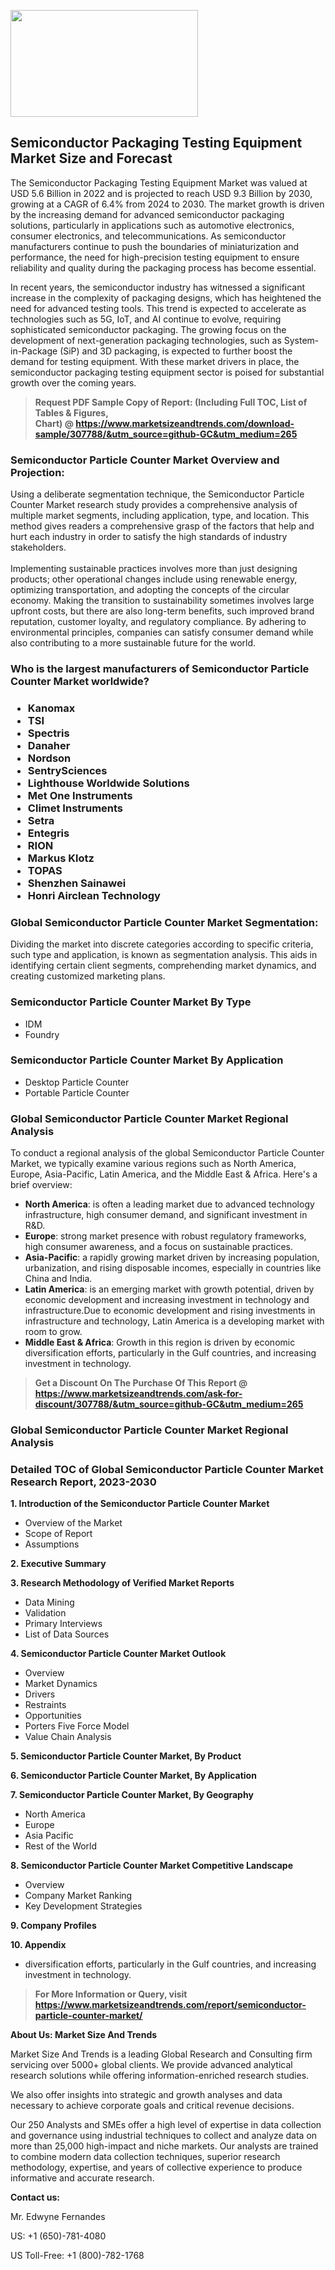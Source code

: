 <p><img class="alignnone size-medium wp-image-20088" src="https://ffe5etoiles.com/wp-content/uploads/2024/12/MST1-300x171.png" alt="" width="300" height="171" /></p><h2>Semiconductor Packaging Testing Equipment Market Size and Forecast</h2><p>The Semiconductor Packaging Testing Equipment Market was valued at USD 5.6 Billion in 2022 and is projected to reach USD 9.3 Billion by 2030, growing at a CAGR of 6.4% from 2024 to 2030. The market growth is driven by the increasing demand for advanced semiconductor packaging solutions, particularly in applications such as automotive electronics, consumer electronics, and telecommunications. As semiconductor manufacturers continue to push the boundaries of miniaturization and performance, the need for high-precision testing equipment to ensure reliability and quality during the packaging process has become essential.</p><p>In recent years, the semiconductor industry has witnessed a significant increase in the complexity of packaging designs, which has heightened the need for advanced testing tools. This trend is expected to accelerate as technologies such as 5G, IoT, and AI continue to evolve, requiring sophisticated semiconductor packaging. The growing focus on the development of next-generation packaging technologies, such as System-in-Package (SiP) and 3D packaging, is expected to further boost the demand for testing equipment. With these market drivers in place, the semiconductor packaging testing equipment sector is poised for substantial growth over the coming years.</p></p><blockquote id="" class=""><strong>Request PDF Sample Copy of Report: (Including Full TOC, List of Tables &amp; Figures, Chart)&nbsp;@&nbsp;<strong><a href="https://www.marketsizeandtrends.com/download-sample/307788/&utm_source=github-GC&utm_medium=265" target="_blank">https://www.marketsizeandtrends.com/download-sample/307788/&utm_source=github-GC&utm_medium=265</a></strong></strong></blockquote><h3 id="" class="">Semiconductor Particle Counter Market&nbsp;Overview and Projection:</h3><p id="" class="">Using a deliberate segmentation technique, the Semiconductor Particle Counter Market research study provides a comprehensive analysis of multiple market segments, including application, type, and location. This method gives readers a comprehensive grasp of the factors that help and hurt each industry in order to satisfy the high standards of industry stakeholders. <br /> <br />Implementing sustainable practices involves more than just designing products; other operational changes include using renewable energy, optimizing transportation, and adopting the concepts of the circular economy. Making the transition to sustainability sometimes involves large upfront costs, but there are also long-term benefits, such improved brand reputation, customer loyalty, and regulatory compliance. By adhering to environmental principles, companies can satisfy consumer demand while also contributing to a more sustainable future for the world.</p><h3 id="" class="">Who is the largest manufacturers of&nbsp;Semiconductor Particle Counter Market worldwide?</h3><h3 class=""><p><ul><li>Kanomax </li><li> TSI </li><li> Spectris </li><li> Danaher </li><li> Nordson </li><li> SentrySciences </li><li> Lighthouse Worldwide Solutions </li><li> Met One Instruments </li><li> Climet Instruments </li><li> Setra </li><li> Entegris </li><li> RION </li><li> Markus Klotz </li><li> TOPAS </li><li> Shenzhen Sainawei </li><li> Honri Airclean Technology</li></ul></p></h3><h3 id="" class="">Global&nbsp;Semiconductor Particle Counter Market Segmentation:</h3><p id="" class="">Dividing the market into discrete categories according to specific criteria, such type and application, is known as segmentation analysis. This aids in identifying certain client segments, comprehending market dynamics, and creating customized marketing plans.</p><h3 id="" class="">Semiconductor Particle Counter Market&nbsp;By Type</h3><p><p><ul><li>IDM</li><li> Foundry</p></li></ul></p></p><h3 id="" class="">Semiconductor Particle Counter Market&nbsp;By Application</h3><p class=""><p><ul><li>Desktop Particle Counter</li><li> Portable Particle Counter</li></ul></p></p><h3 id="" class="">Global Semiconductor Particle Counter Market Regional Analysis</h3><p id="" class="">To conduct a regional analysis of the global Semiconductor Particle Counter Market, we typically examine various regions such as North America, Europe, Asia-Pacific, Latin America, and the Middle East &amp; Africa. Here's a brief overview:</p><ul><li><strong>North America</strong>: is often a leading market due to advanced technology infrastructure, high consumer demand, and significant investment in R&amp;D.</li><li><strong>Europe</strong>: strong market presence with robust regulatory frameworks, high consumer awareness, and a focus on sustainable practices.</li><li><strong>Asia-Pacific</strong>: a rapidly growing market driven by increasing population, urbanization, and rising disposable incomes, especially in countries like China and India.</li><li><strong>Latin America</strong>: is an emerging market with growth potential, driven by economic development and increasing investment in technology and infrastructure.Due to economic development and rising investments in infrastructure and technology, Latin America is a developing market with room to grow.</li><li><strong>Middle East &amp; Africa</strong>: Growth in this region is driven by economic diversification efforts, particularly in the Gulf countries, and increasing investment in technology.</li></ul><blockquote id="" class=""><strong>Get a Discount On The Purchase Of This Report @ <strong><a href="https://www.marketsizeandtrends.com/ask-for-discount/307788/&utm_source=github-GC&utm_medium=265" target="_blank">https://www.marketsizeandtrends.com/ask-for-discount/307788/&utm_source=github-GC&utm_medium=265</a></strong></strong></blockquote><h3 id="" class="">Global Semiconductor Particle Counter Market Regional Analysis</h3><h3 id="" class="">Detailed TOC of Global Semiconductor Particle Counter Market Research Report, 2023-2030</h3><p id="" class=""><strong>1. Introduction of the Semiconductor Particle Counter Market</strong></p><ul><li>Overview of the Market</li><li>Scope of Report</li><li>Assumptions</li></ul><p id="" class=""><strong>2. Executive Summary</strong></p><p id="" class=""><strong>3. Research Methodology of Verified Market Reports</strong></p><ul><li>Data Mining</li><li>Validation</li><li>Primary Interviews</li><li>List of Data Sources</li></ul><p id="" class=""><strong>4. Semiconductor Particle Counter Market Outlook</strong></p><ul><li>Overview</li><li>Market Dynamics</li><li>Drivers</li><li>Restraints</li><li>Opportunities</li><li>Porters Five Force Model</li><li>Value Chain Analysis</li></ul><p id="" class=""><strong>5. Semiconductor Particle Counter Market, By Product</strong></p><p id="" class=""><strong>6. Semiconductor Particle Counter Market, By Application</strong></p><p id="" class=""><strong>7. Semiconductor Particle Counter Market, By Geography</strong></p><ul><li>North America</li><li>Europe</li><li>Asia Pacific</li><li>Rest of the World</li></ul><p id="" class=""><strong>8. Semiconductor Particle Counter Market Competitive Landscape</strong></p><ul><li>Overview</li><li>Company Market Ranking</li><li>Key Development Strategies</li></ul><p id="" class=""><strong>9. Company Profiles</strong></p><p id="" class=""><strong>10. Appendix</strong></p><ul><li>diversification efforts, particularly in the Gulf countries, and increasing investment in technology.</li></ul><blockquote id="" class=""><strong>For More Information or Query, visit <strong><strong><a href="https://www.marketsizeandtrends.com/report/semiconductor-particle-counter-market/" target="_blank">https://www.marketsizeandtrends.com/report/semiconductor-particle-counter-market/</a></strong></strong></strong></blockquote><p id="" class=""><strong>About Us: Market Size And Trends</strong></p><p id="" class="">Market Size And Trends is a leading Global Research and Consulting firm servicing over 5000+ global clients. We provide advanced analytical research solutions while offering information-enriched research studies.</p><p id="" class="">We also offer insights into strategic and growth analyses and data necessary to achieve corporate goals and critical revenue decisions.</p><p id="" class="">Our 250 Analysts and SMEs offer a high level of expertise in data collection and governance using industrial techniques to collect and analyze data on more than 25,000 high-impact and niche markets. Our analysts are trained to combine modern data collection techniques, superior research methodology, expertise, and years of collective experience to produce informative and accurate research.</p><p id="" class=""><strong>Contact us:</strong></p><p id="" class="">Mr. Edwyne Fernandes</p><p id="" class="">US: +1 (650)-781-4080</p><p id="" class="">US Toll-Free: +1 (800)-782-1768</p>
